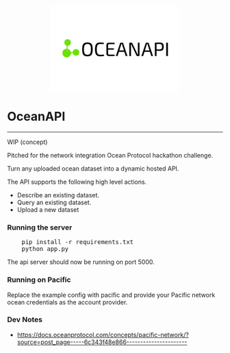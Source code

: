 <p align='center'>
    <img src="./img/ocean_api_3_2.png">
</p>

# OceanAPI
---
WIP (concept)

Pitched for the network integration Ocean Protocol hackathon challenge.

Turn any uploaded ocean dataset into a dynamic hosted API.

The API supports the following high level actions.

* Describe an existing dataset.
* Query an existing dataset.
* Upload a new dataset

### Running the server

<pre>
    pip install -r requirements.txt
    python app.py
</pre>

The api server should now be running on port 5000.

### Running on Pacific
Replace the example config with pacific and provide your Pacific network ocean credentials as the account provider.


### Dev Notes
* https://docs.oceanprotocol.com/concepts/pacific-network/?source=post_page-----6c343f48e866----------------------